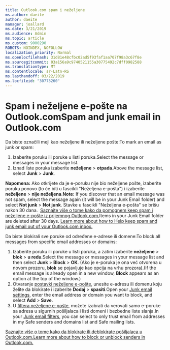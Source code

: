 ```yaml
---
title: Outlook.com spam i neželjene
ms.author: daeite
author: daeite
manager: joallard
ms.date: 3/21/2019
ms.audience: Admin
ms.topic: article
ms.custom: 9000290
ROBOTS: NOINDEX, NOFOLLOW
localization_priority: Normal
ms.openlocfilehash: 31d81e48cfbc02ad5f93faf1aa707f98a3c67f8e
ms.sourcegitcommit: 03a156a9c9740521155a30775492c7dff0982588
ms.translationtype: MT
ms.contentlocale: sr-Latn-RS
ms.lasthandoff: 03/22/2019
ms.locfileid: "30773260"
---
```

# <a name="spam-and-junk-email-in-outlookcom"></a><span data-ttu-id="202d9-102">Spam i neželjene e-pošte na Outlook.com</span><span class="sxs-lookup"><span data-stu-id="202d9-102">Spam and junk email in Outlook.com</span></span>

<span data-ttu-id="202d9-103">Da biste označili mejl kao neželjene ili neželjene pošte:</span><span class="sxs-lookup"><span data-stu-id="202d9-103">To mark an email as junk or spam:</span></span>

1. <span data-ttu-id="202d9-104">Izaberite poruku ili poruke u listi poruka.</span><span class="sxs-lookup"><span data-stu-id="202d9-104">Select the message or messages in your message list.</span></span>
1. <span data-ttu-id="202d9-105">Iznad liste poruka izaberite **neželjene** > **otpada**.</span><span class="sxs-lookup"><span data-stu-id="202d9-105">Above the message list, select **Junk** > **Junk**.</span></span>

<span data-ttu-id="202d9-106">**Napomena:** Ako otkrijete da je e-poruku nije bio neželjene pošte, izaberite poruku ponovo (to će biti u fascikli "Neželjena e-pošta") i izaberite **neželjene** > **nije neželjena**.</span><span class="sxs-lookup"><span data-stu-id="202d9-106">**Note:** If you discover that an email message was not spam, select the message again (it will be in your Junk Email folder) and select **Not junk** > **Not junk**.</span></span> <span data-ttu-id="202d9-107">Stavke u fascikli "Neželjena e-pošta" se brišu nakon 30 dana.  [Saznajte više o tome kako da pomognem keep spam i neželjene e-pošte iz prijemnog Outlook.com.](https://support.office.com/article/a3ece97b-82f8-4a5e-9ac3-e92fa6427ae4)</span><span class="sxs-lookup"><span data-stu-id="202d9-107">Items in your Junk Email folder are deleted after 30 days. [Learn more about how to Help keep spam and junk email out of your Outlook.com inbox.](https://support.office.com/article/a3ece97b-82f8-4a5e-9ac3-e92fa6427ae4)</span></span>

<span data-ttu-id="202d9-108">Da biste blokirali sve poruke od određene e-adrese ili domene:</span><span class="sxs-lookup"><span data-stu-id="202d9-108">To block all messages from specific email addresses or domains:</span></span>

1. <span data-ttu-id="202d9-109">Izaberite poruku ili poruke u listi poruka, a zatim izaberite **neželjene** > **blok** > **u redu**.</span><span class="sxs-lookup"><span data-stu-id="202d9-109">Select the message or messages in your message list and then select **Junk** > **Block** > **OK**.</span></span> <span data-ttu-id="202d9-110">(Ako je e-poruka je ona već otvorena u novom prozoru, **blok** se pojavljuje kao opcija na vrhu prozora).</span><span class="sxs-lookup"><span data-stu-id="202d9-110">(If the email message is already open in a new window, **Block** appears as an option at the top of the window.)</span></span>
1. <span data-ttu-id="202d9-111">Otvaranje [postavki neželjene e-pošte](https://outlook.live.com/mail/options/mail/junkEmail/blockedSendersAndDomainsV2), unesite e-adresu ili domenu koju želite da blokirate i izaberite **Dodaj** > **spasiti**.</span><span class="sxs-lookup"><span data-stu-id="202d9-111">Open your [Junk email settings](https://outlook.live.com/mail/options/mail/junkEmail/blockedSendersAndDomainsV2), enter the email address or domain you want to block, and select **Add** > **Save**.</span></span>
1. <span data-ttu-id="202d9-112">U [filtera neželjene e-pošte](https://outlook.live.com/mail/options/mail/junkEmail/filtersOption), možete izabrati da verovati samo e-poruke sa adresa u sigurnih pošiljalaca i listi domeni i bezbedne liste slanja.</span><span class="sxs-lookup"><span data-stu-id="202d9-112">In your [Junk email filters](https://outlook.live.com/mail/options/mail/junkEmail/filtersOption), you can select to only trust email from addresses in my Safe senders and domains list and Safe mailing lists.</span></span>

[<span data-ttu-id="202d9-113">Saznajte više o tome kako da blokirate ili deblokirate pošiljalaca u Outlook.com.</span><span class="sxs-lookup"><span data-stu-id="202d9-113">Learn more about how to block or unblock senders in Outlook.com.</span></span>](https://support.office.com/article/afba1c94-77bb-4f50-8b85-057cf52f4d5e)
